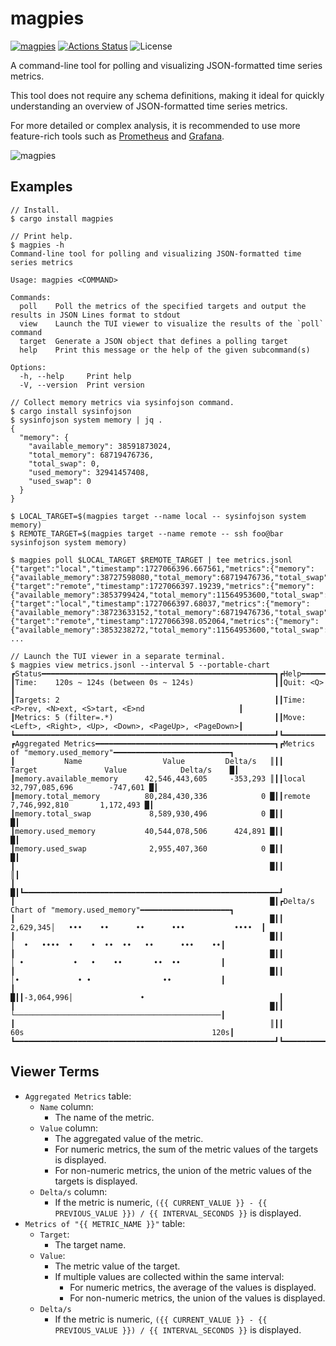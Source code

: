 magpies
=======

[![magpies](https://img.shields.io/crates/v/magpies.svg)](https://crates.io/crates/magpies)
[![Actions Status](https://github.com/sile/magpies/workflows/CI/badge.svg)](https://github.com/sile/magpies/actions)
![License](https://img.shields.io/crates/l/magpies)

A command-line tool for polling and visualizing JSON-formatted time series metrics.

This tool does not require any schema definitions, making it ideal for quickly understanding an overview of JSON-formatted time series metrics.

For more detailed or complex analysis, it is recommended to use more feature-rich tools such as [Prometheus](https://prometheus.io/) and [Grafana](https://grafana.com/).

![magpies](https://github.com/user-attachments/assets/88818790-1837-4682-a722-601f3e759c92)

Examples
--------

```console
// Install.
$ cargo install magpies

// Print help.
$ magpies -h
Command-line tool for polling and visualizing JSON-formatted time series metrics

Usage: magpies <COMMAND>

Commands:
  poll    Poll the metrics of the specified targets and output the results in JSON Lines format to stdout
  view    Launch the TUI viewer to visualize the results of the `poll` command
  target  Generate a JSON object that defines a polling target
  help    Print this message or the help of the given subcommand(s)

Options:
  -h, --help     Print help
  -V, --version  Print version

// Collect memory metrics via sysinfojson command.
$ cargo install sysinfojson
$ sysinfojson system memory | jq .
{
  "memory": {
    "available_memory": 38591873024,
    "total_memory": 68719476736,
    "total_swap": 0,
    "used_memory": 32941457408,
    "used_swap": 0
  }
}

$ LOCAL_TARGET=$(magpies target --name local -- sysinfojson system memory)
$ REMOTE_TARGET=$(magpies target --name remote -- ssh foo@bar sysinfojson system memory)

$ magpies poll $LOCAL_TARGET $REMOTE_TARGET | tee metrics.jsonl
{"target":"local","timestamp":1727066396.667561,"metrics":{"memory":{"available_memory":38727598080,"total_memory":68719476736,"total_swap":0,"used_memory":32796721152,"used_swap":0}}}
{"target":"remote","timestamp":1727066397.19239,"metrics":{"memory":{"available_memory":3853799424,"total_memory":11564953600,"total_swap":8589930496,"used_memory":7711154176,"used_swap":2966417408}}}
{"target":"local","timestamp":1727066397.68037,"metrics":{"memory":{"available_memory":38723633152,"total_memory":68719476736,"total_swap":0,"used_memory":32799850496,"used_swap":0}}}
{"target":"remote","timestamp":1727066398.052064,"metrics":{"memory":{"available_memory":3853238272,"total_memory":11564953600,"total_swap":8589930496,"used_memory":7711715328,"used_swap":2966417408}}}
...

// Launch the TUI viewer in a separate terminal.
$ magpies view metrics.jsonl --interval 5 --portable-chart
┏Status━━━━━━━━━━━━━━━━━━━━━━━━━━━━━━━━━━━━━━━━━━━━━━━━━━━━┓┏Help━━━━━━━━━━━━━━━━━━━━━━━━━━━━━━━━━━━━━━━━━━━━━━━━━━━━━┓
┃Time:    120s ~ 124s (between 0s ~ 124s)                  ┃┃Quit: <Q>                                                ┃
┃Targets: 2                                                ┃┃Time: <P>rev, <N>ext, <S>tart, <E>nd                     ┃
┃Metrics: 5 (filter=.*)                                    ┃┃Move: <Left>, <Right>, <Up>, <Down>, <PageUp>, <PageDown>┃
┗━━━━━━━━━━━━━━━━━━━━━━━━━━━━━━━━━━━━━━━━━━━━━━━━━━━━━━━━━━┛┗━━━━━━━━━━━━━━━━━━━━━━━━━━━━━━━━━━━━━━━━━━━━━━━━━━━━━━━━━┛
┏Aggregated Metrics━━━━━━━━━━━━━━━━━━━━━━━━━━━━━━━━━━━━━━━━┓┏Metrics of "memory.used_memory"━━━━━━━━━━━━━━━━━━━━━━━━━━┓
┃           Name                  Value         Delta/s   ║┃┃       Target               Value            Delta/s    █┃
┃memory.available_memory      42,546,443,605     -353,293 ║┃┃local                    32,797,085,696        -747,601 █┃
┃memory.total_memory          80,284,430,336            0 █┃┃remote                    7,746,992,810       1,172,493 █┃
┃memory.total_swap             8,589,930,496            0 █┃┃                                                        █┃
┃memory.used_memory           40,544,078,506      424,891 █┃┃                                                        █┃
┃memory.used_swap              2,955,407,360            0 █┃┃                                                        █┃
┃                                                         █┃┃                                                        ║┃
┃                                                         █┃┗━━━━━━━━━━━━━━━━━━━━━━━━━━━━━━━━━━━━━━━━━━━━━━━━━━━━━━━━━┛
┃                                                         █┃┏Delta/s Chart of "memory.used_memory"━━━━━━━━━━━━━━━━━━━━┓
┃                                                         █┃┃ 2,629,345│   •••    ••      ••      •••           ••••  ┃
┃                                                         █┃┃          │  •   ••••  •    •  ••  ••   ••      •••    ••┃
┃                                                         █┃┃          │ •           •   •    ••       ••  ••         ┃
┃                                                         █┃┃          │•             • •                ••           ┃
┃                                                         █┃┃-3,064,996│               •                              ┃
┃                                                         █┃┃          └──────────────────────────────────────────────┃
┃                                                         ║┃┃        60s                                          120s┃
┗━━━━━━━━━━━━━━━━━━━━━━━━━━━━━━━━━━━━━━━━━━━━━━━━━━━━━━━━━━┛┗━━━━━━━━━━━━━━━━━━━━━━━━━━━━━━━━━━━━━━━━━━━━━━━━━━━━━━━━━┛
```

Viewer Terms
------------

- `Aggregated Metrics` table:
  - `Name` column:
    - The name of the metric.
  - `Value` column:
    - The aggregated value of the metric.
    - For numeric metrics, the sum of the metric values of the targets is displayed.
    - For non-numeric metrics, the union of the metric values of the targets is displayed.
  - `Delta/s` column:
    - If the metric is numeric, `({{ CURRENT_VALUE }} - {{ PREVIOUS_VALUE }}) / {{ INTERVAL_SECONDS }}` is displayed.
- `Metrics of "{{ METRIC_NAME }}"` table:
  - `Target`:
    - The target name.
  - `Value`:
    - The metric value of the target.
    - If multiple values are collected within the same interval:
      - For numeric metrics, the average of the values is displayed.
      - For non-numeric metrics, the union of the values is displayed.
  - `Delta/s`
    - If the metric is numeric, `({{ CURRENT_VALUE }} - {{ PREVIOUS_VALUE }}) / {{ INTERVAL_SECONDS }}` is displayed.
